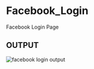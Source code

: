 # Facebook_Login
Facebook Login Page
## OUTPUT
![facebook login output](https://github.com/Ksyadav123/Facebook_Login/assets/140374939/25d796ec-2ef8-4061-94a5-f3db3bee26e2)
